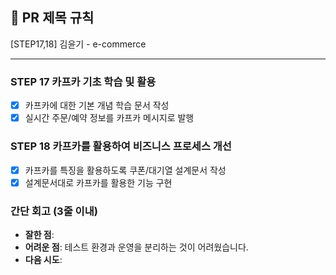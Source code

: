 ## :pushpin: PR 제목 규칙
[STEP17,18] 김윤기 - e-commerce

---
### STEP 17 카프카 기초 학습 및 활용
- [x] 카프카에 대한 기본 개념 학습 문서 작성
- [x] 실시간 주문/예약 정보를 카프카 메시지로 발행

### STEP 18 카프카를 활용하여 비즈니스 프로세스 개선
- [x] 카프카를 특징을 활용하도록 쿠폰/대기열 설계문서 작성
- [x] 설계문서대로 카프카를 활용한 기능 구현

### **간단 회고** (3줄 이내)
- **잘한 점**:
- **어려운 점**: 테스트 환경과 운영을 분리하는 것이 어려웠습니다.
- **다음 시도**: